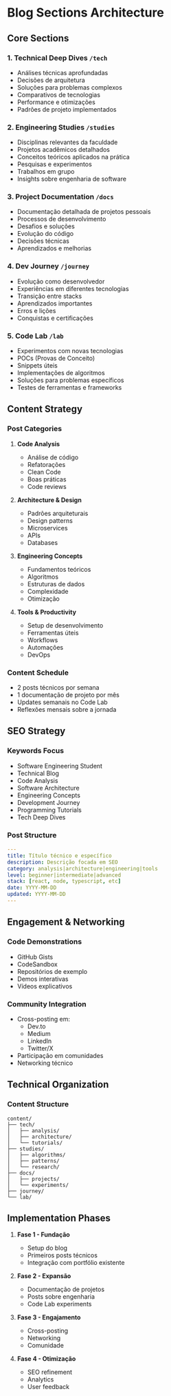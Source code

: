 # Blog Sections Architecture

## Core Sections

### 1. Technical Deep Dives `/tech`
- Análises técnicas aprofundadas
- Decisões de arquitetura
- Soluções para problemas complexos
- Comparativos de tecnologias
- Performance e otimizações
- Padrões de projeto implementados

### 2. Engineering Studies `/studies`
- Disciplinas relevantes da faculdade
- Projetos acadêmicos detalhados
- Conceitos teóricos aplicados na prática
- Pesquisas e experimentos
- Trabalhos em grupo
- Insights sobre engenharia de software

### 3. Project Documentation `/docs`
- Documentação detalhada de projetos pessoais
- Processos de desenvolvimento
- Desafios e soluções
- Evolução do código
- Decisões técnicas
- Aprendizados e melhorias

### 4. Dev Journey `/journey`
- Evolução como desenvolvedor
- Experiências em diferentes tecnologias
- Transição entre stacks
- Aprendizados importantes
- Erros e lições
- Conquistas e certificações

### 5. Code Lab `/lab`
- Experimentos com novas tecnologias
- POCs (Provas de Conceito)
- Snippets úteis
- Implementações de algoritmos
- Soluções para problemas específicos
- Testes de ferramentas e frameworks

## Content Strategy

### Post Categories
1. **Code Analysis**
   - Análise de código
   - Refatorações
   - Clean Code
   - Boas práticas
   - Code reviews

2. **Architecture & Design**
   - Padrões arquiteturais
   - Design patterns
   - Microservices
   - APIs
   - Databases

3. **Engineering Concepts**
   - Fundamentos teóricos
   - Algoritmos
   - Estruturas de dados
   - Complexidade
   - Otimização

4. **Tools & Productivity**
   - Setup de desenvolvimento
   - Ferramentas úteis
   - Workflows
   - Automações
   - DevOps

### Content Schedule
- 2 posts técnicos por semana
- 1 documentação de projeto por mês
- Updates semanais no Code Lab
- Reflexões mensais sobre a jornada

## SEO Strategy

### Keywords Focus
- Software Engineering Student
- Technical Blog
- Code Analysis
- Software Architecture
- Engineering Concepts
- Development Journey
- Programming Tutorials
- Tech Deep Dives

### Post Structure
```yaml
---
title: Título técnico e específico
description: Descrição focada em SEO
category: analysis|architecture|engineering|tools
level: beginner|intermediate|advanced
stack: [react, node, typescript, etc]
date: YYYY-MM-DD
updated: YYYY-MM-DD
---
```

## Engagement & Networking

### Code Demonstrations
- GitHub Gists
- CodeSandbox
- Repositórios de exemplo
- Demos interativas
- Vídeos explicativos

### Community Integration
- Cross-posting em:
  - Dev.to
  - Medium
  - LinkedIn
  - Twitter/X
- Participação em comunidades
- Networking técnico

## Technical Organization

### Content Structure
```
content/
├── tech/
│   ├── analysis/
│   ├── architecture/
│   └── tutorials/
├── studies/
│   ├── algorithms/
│   ├── patterns/
│   └── research/
├── docs/
│   ├── projects/
│   └── experiments/
├── journey/
└── lab/
```

## Implementation Phases

1. **Fase 1 - Fundação**
   - Setup do blog
   - Primeiros posts técnicos
   - Integração com portfólio existente

2. **Fase 2 - Expansão**
   - Documentação de projetos
   - Posts sobre engenharia
   - Code Lab experiments

3. **Fase 3 - Engajamento**
   - Cross-posting
   - Networking
   - Comunidade

4. **Fase 4 - Otimização**
   - SEO refinement
   - Analytics
   - User feedback
